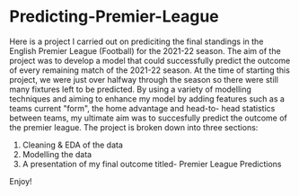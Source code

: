 # Predicting-Premier-League

Here is a project I carried out on prediciting the final standings in the English Premier League (Football) for the 2021-22 season. The aim of the project was to develop a model that could successfully predict the outcome of every remaining match of the 2021-22 season. At the time of starting this project, we were just over halfway through the season so there were still many fixtures left to be predicted.
By using a variety of modelling techniques and aiming to enhance my model by adding features such as a teams current "form", the home advantage and head-to- head statistics between teams, my ultimate aim was to succesfully predict the outcome of the premier league.
The project is broken down into three sections:
1. Cleaning & EDA of the data
2. Modelling the data
3. A presentation of my final outcome titled- Premier League Predictions

Enjoy!
